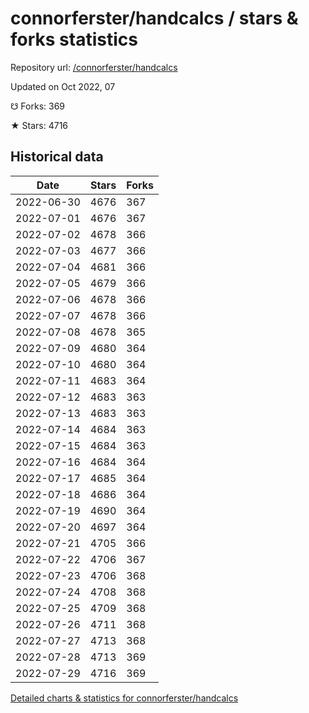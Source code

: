 # connorferster/handcalcs / stars & forks statistics

Repository url: [/connorferster/handcalcs](https://github.com/connorferster/handcalcs)

Updated on Oct 2022, 07

☋ Forks: 369

★ Stars: 4716

## Historical data
| Date | Stars | Forks |
|------|-------|-------|
| 2022-06-30 | 4676 | 367 | 
| 2022-07-01 | 4676 | 367 | 
| 2022-07-02 | 4678 | 366 | 
| 2022-07-03 | 4677 | 366 | 
| 2022-07-04 | 4681 | 366 | 
| 2022-07-05 | 4679 | 366 | 
| 2022-07-06 | 4678 | 366 | 
| 2022-07-07 | 4678 | 366 | 
| 2022-07-08 | 4678 | 365 | 
| 2022-07-09 | 4680 | 364 | 
| 2022-07-10 | 4680 | 364 | 
| 2022-07-11 | 4683 | 364 | 
| 2022-07-12 | 4683 | 363 | 
| 2022-07-13 | 4683 | 363 | 
| 2022-07-14 | 4684 | 363 | 
| 2022-07-15 | 4684 | 363 | 
| 2022-07-16 | 4684 | 364 | 
| 2022-07-17 | 4685 | 364 | 
| 2022-07-18 | 4686 | 364 | 
| 2022-07-19 | 4690 | 364 | 
| 2022-07-20 | 4697 | 364 | 
| 2022-07-21 | 4705 | 366 | 
| 2022-07-22 | 4706 | 367 | 
| 2022-07-23 | 4706 | 368 | 
| 2022-07-24 | 4708 | 368 | 
| 2022-07-25 | 4709 | 368 | 
| 2022-07-26 | 4711 | 368 | 
| 2022-07-27 | 4713 | 368 | 
| 2022-07-28 | 4713 | 369 | 
| 2022-07-29 | 4716 | 369 | 


[Detailed charts & statistics for connorferster/handcalcs](https://reviewgithub.com/rep/connorferster/handcalcs)

